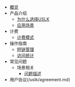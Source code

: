 <!-- 请勿添加产品标题，标题行将由系统自动增加，名称将于您申请邮件提供的仓库名称一致 -->

* [概览](/uslk/README.md)
* 产品介绍   <!-- 以下是参考的目录模版，旨在建议产品文档应该包含的内容模块。实际章节划分可根据实际内容进行调整 -->
   * [为什么选择USLK](/uslk/introduction)
   * [应用场景](/uslk/typicals)
* 计费
   * [计费模式](/uslk/pricing)
  <!-- * [防劫持治理](/uslk/websec) -->
* 操作指南
   * [短链管理](/uslk/operation)
   * [访问统计](/uslk/statistics)
* 常见问题
   * 场景相关 <!-- 平台已支持三级及以下目录收起展开，为确保点击区域充分，包含三级目录的二级标题请勿添加链接 -->
      * [问题描述](相对链接)
* 用户协议(/uslk/agreement.md)
<!-- * [词汇表](_glossary.md) -->
